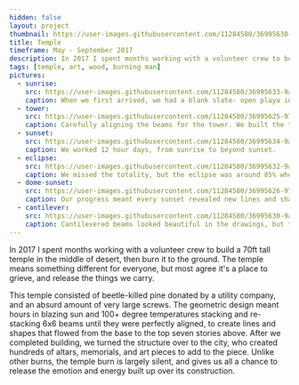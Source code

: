 ```yaml
---
hidden: false
layout: project
thumbnail: https://user-images.githubusercontent.com/11284580/36995630-9a07c5ca-2082-11e8-962e-8780ef7e6461.jpg
title: Temple
timeframe: May - September 2017
description: In 2017 I spent months working with a volunteer crew to build a 70ft tall temple in the middle of desert, then burn it to the ground.
tags: [temple, art, wood, burning man]
pictures:
  - sunrise:
    src: https://user-images.githubusercontent.com/11284580/36995633-9a1f54b0-2082-11e8-8dfc-6a52746c0902.jpg
    caption: When we first arrived, we had a blank slate- open playa in almost every direction.
  - tower:
    src: https://user-images.githubusercontent.com/11284580/36995625-97bd8192-2082-11e8-8689-c3f45be12c81.jpg
    caption: Carefully aligning the beams for the tower. We built the temple in chunks on the ground, then used a crane to lift each piece.
  - sunset:
    src: https://user-images.githubusercontent.com/11284580/36995634-9a34f9f0-2082-11e8-946e-3f1167c97152.jpg
    caption: We worked 12 hour days, from sunrise to beyond sunset.
  - eclipse:
    src: https://user-images.githubusercontent.com/11284580/36995632-9a13a75a-2082-11e8-991a-862eea92fc98.jpg
    caption: We missed the totality, but the eclipse was around 85% where we were. We caught it in the middle of a big crane pick. We happened to have a solar scientist on the crew who came loaded with glasses, but I also had welding faceplates from my dad.
  - dome-sunset:
    src: https://user-images.githubusercontent.com/11284580/36995626-97d11298-2082-11e8-862d-ca37edaac386.jpg
    caption: Our progress meant every sunset revealed new lines and shadows. It also meant dinner time, which after a long day in the sun sounded pretty great.
  - cantilever:
    src: https://user-images.githubusercontent.com/11284580/36995630-9a07c5ca-2082-11e8-962e-8780ef7e6461.jpg
    caption: Cantilevered beams looked beautiful in the drawings, but turned out to be tricky with damp and twisted wood.
---
```


In 2017 I spent months working with a volunteer crew to build a 70ft tall temple in the middle of desert, then burn it to the ground. The temple means something different for everyone, but most agree it's a place to grieve, and release the things we carry.

This temple consisted of beetle-killed pine donated by a utility company, and an absurd amount of very large screws. The geometric design meant hours in blazing sun and 100+ degree temperatures stacking and re-stacking 6x6 beams until they were perfectly aligned, to create lines and shapes that flowed from the base to the top seven stories above. After we completed building, we turned the structure over to the city, who created hundreds of altars, memorials, and art pieces to add to the piece. Unlike other burns, the temple burn is largely silent, and gives us all a chance to release the emotion and energy built up over its construction.
